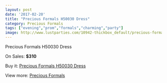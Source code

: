 ```yaml
---
layout: post
date: '2017-02-20'
title: "Precious Formals H50030 Dress"
category: Precious Formals
tags: ["evening","prom","formals","charming","party"]
image: http://www.lustparties.com/10942-thickbox_default/precious-formals-h50030-dress.jpg
---
```

Precious Formals H50030 Dress

On Sales: **$310**
<a href="https://www.lustparties.com/en/precious-formals/3833-precious-formals-h50030-dress.html"><amp-img layout="responsive" width="600" height="600" src="//www.lustparties.com/10942-thickbox_default/precious-formals-h50030-dress.jpg" alt="Precious Formals H50030 Dress 0" /></a>

Buy it: [Precious Formals H50030 Dress](https://www.lustparties.com/en/precious-formals/3833-precious-formals-h50030-dress.html "Precious Formals H50030 Dress")

View more: [Precious Formals](https://www.lustparties.com/en/18-precious-formals "Precious Formals")